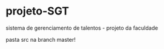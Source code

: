 # projeto-SGT
sistema de gerenciamento de talentos - projeto da faculdade

pasta src na branch master!
